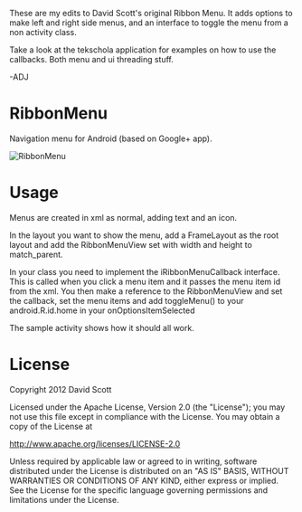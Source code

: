 These are my edits to David Scott's original Ribbon Menu. It adds options to make left and right side menus, and an interface to toggle the menu from a non activity class.

Take a look at the tekschola application for examples on how to use the callbacks. Both menu and ui threading stuff.

-ADJ


RibbonMenu
==========

Navigation menu for Android (based on Google+ app).

![RibbonMenu](https://github.com/darvds/RibbonMenu/raw/master/rbm1.png)


Usage
=====

Menus are created in xml as normal, adding text and an icon.

In the layout you want to show the menu, add a FrameLayout as the root layout and add the RibbonMenuView set with width and height to match_parent.

In your class you need to implement the iRibbonMenuCallback interface. This is called when you click a menu item and it passes the menu item id from the xml. You then make a reference to the RibbonMenuView and set the callback, set the menu items and add toggleMenu() to your android.R.id.home in your onOptionsItemSelected

The sample activity shows how it should all work.


License
=======

Copyright 2012 David Scott

Licensed under the Apache License, Version 2.0 (the "License");
you may not use this file except in compliance with the License.
You may obtain a copy of the License at

   http://www.apache.org/licenses/LICENSE-2.0

Unless required by applicable law or agreed to in writing, software
distributed under the License is distributed on an "AS IS" BASIS,
WITHOUT WARRANTIES OR CONDITIONS OF ANY KIND, either express or implied.
See the License for the specific language governing permissions and
limitations under the License.